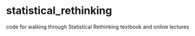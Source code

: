 # statistical_rethinking
code for walking through Statistical Rethinking textbook and online lectures

